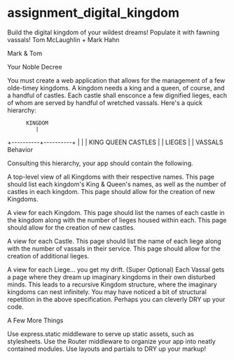 # assignment_digital_kingdom
Build the digital kingdom of your wildest dreams! Populate it with fawning vassals!
Tom McLaughlin + Mark Hahn

Mark & Tom

Your Noble Decree

You must create a web application that allows for the management of a few olde-timey kingdoms. A kingdom needs a king and a queen, of course, and a handful of castles. Each castle shall ensconce a few dignified lieges, each of whom are served by handful of wretched vassals. Here's a quick hierarchy:

          KINGDOM
             |
  +----------+----------+
  |          |          |
 KING      QUEEN     CASTLES
                        |
                        |
                     LIEGES
                        |
                        |
                     VASSALS
Behavior

Consulting this hierarchy, your app should contain the following.

A top-level view of all Kingdoms with their respective names.
This page should list each kingdom's King & Queen's names, as well as the number of castles in each kingdom.
This page should allow for the creation of new Kingdoms.

A view for each Kingdom.
This page should list the names of each castle in the kingdom along with the number of lieges housed within each.
This page should allow for the creation of new castles.

A view for each Castle.
This page should list the name of each liege along with the number of vassals in their service.
This page should allow for the creation of additional lieges.

A view for each Liege... you get my drift.
(Super Optional) Each Vassal gets a page where they dream up imaginary kingdoms in their own disturbed minds. This leads to a recursive Kingdom structure, where the imaginary kingdoms can nest infinitely.
You may have noticed a bit of structural repetition in the above specification. Perhaps you can cleverly DRY up your code.

A Few More Things

Use express.static middleware to serve up static assets, such as stylesheets.
Use the Router middleware to organize your app into neatly contained modules.
Use layouts and partials to DRY up your markup!